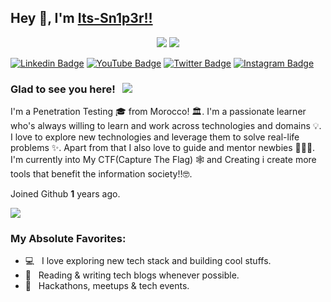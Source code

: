 ## Hey 👋, I'm [Its-Sn1p3r!!](https://github.com/Its-Sn1p3r/)
<p align="center">
  <img src ="https://github-readme-stats.vercel.app/api?username=Its-Sn1p3r&show_icons=true&count_private=true&theme=darcula&hide_border=true&hide=issues,contribs&bg_color=00000000">
  <img src ="https://github-readme-stats.vercel.app/api/top-langs/?username=Its-Sn1p3r&layout=compact&hide_border=true&theme=darcula&bg_color=00000000&langs_count=6&hide=jupyter%20notebook,tex,css,php">
  
[![Linkedin Badge](https://img.shields.io/badge/-LinkedIn-0e76a8?style=flat-square&logo=Linkedin&logoColor=white)](https://linkedin.com/in/V3-Sky)
[![YouTube Badge](https://img.shields.io/youtube/channel/subscribers/@sky3w0dy?style=social)](https://youtu.be/b3lMKgqMOTA)
[![Twitter Badge](https://img.shields.io/badge/-Twitter-00acee?style=flat-square&logo=Twitter&logoColor=white)](https://twitter.com/sky3w0dy)
[![Instagram Badge](https://img.shields.io/badge/-Instagram-e4405f?style=flat-square&logo=Instagram&logoColor=white)](https://instagram.com/v3_sky/)
### Glad to see you here! &nbsp; ![](https://visitor-badge.glitch.me/badge?page_id=V3-Sky.V3-Skyi&style=flat-square&color=0088cc)
I'm a Penetration Testing 🎓 from Morocco! 🏛. I'm a passionate learner who's always willing to learn and work across technologies and domains 💡. I love to explore new technologies and leverage them to solve real-life problems ✨. Apart from that I also love to guide and mentor newbies 👨🏻‍💻. I'm currently into My CTF(Capture The Flag) 🕸️ and Creating i create more tools that benefit the information society!!🤓.

Joined Github **1** years ago.
  
<img src ="https://github-readme-streak-stats.herokuapp.com?user=Its-Sn1p3r&theme=darcula&hide_border=true&background=FFFFFF00">

### My Absolute Favorites:
- 💻 &nbsp; I love exploring new tech stack and building cool stuffs.
- 📰 &nbsp; Reading & writing tech blogs whenever possible.
- 🍕 &nbsp; Hackathons, meetups & tech events.
</p>

<!-- <p align="center">
  <img align="left" src ="https://github-readme-stats.vercel.app/api/pin/?username=Its-Sn1p3r&repo=ytdx">
  <img align="right" src ="https://github-readme-stats.vercel.app/api/pin/?username=Its-Sn1p3r&repo=pixel-weather">
</p> -->


<!--

Here are some ideas to get you started:

- 🔭 I’m currently working on ...
- 🌱 I’m currently learning ...
- 👯 I’m looking to collaborate on ...
- 🤔 I’m looking for help with ...
- 💬 Ask me about ...
- 📫 How to reach me: ...
- 😄 Pronouns: ...
- ⚡ Fun fact: ...
-->
